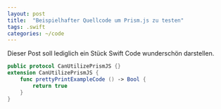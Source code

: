 ```yaml
---
layout: post
title:  "Beispielhafter Quellcode um Prism.js zu testen"
tags: .swift
categories: ~/code
---
```


Dieser Post soll lediglich ein Stück Swift Code wunderschön darstellen.

```swift
public protocol CanUtilizePrismJS {}
extension CanUtilizePrismJS {
    func prettyPrintExampleCode () -> Bool {
        return true
    }
}
```